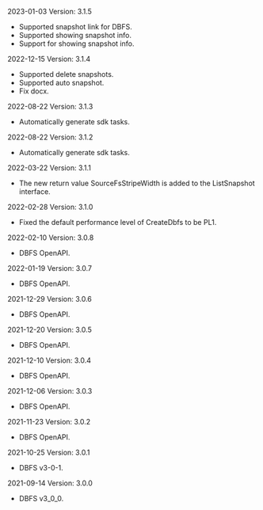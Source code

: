 2023-01-03 Version: 3.1.5
- Supported snapshot link for DBFS.
- Supported showing snapshot info.
- Support for showing snapshot info.

2022-12-15 Version: 3.1.4
- Supported delete snapshots.
- Supported auto snapshot.
- Fix docx.

2022-08-22 Version: 3.1.3
- Automatically generate sdk tasks.

2022-08-22 Version: 3.1.2
- Automatically generate sdk tasks.

2022-03-22 Version: 3.1.1
- The new return value SourceFsStripeWidth is added to the ListSnapshot interface.

2022-02-28 Version: 3.1.0
- Fixed the default performance level of CreateDbfs to be PL1.

2022-02-10 Version: 3.0.8
- DBFS OpenAPI.

2022-01-19 Version: 3.0.7
- DBFS OpenAPI.

2021-12-29 Version: 3.0.6
- DBFS OpenAPI.

2021-12-20 Version: 3.0.5
- DBFS OpenAPI.

2021-12-10 Version: 3.0.4
- DBFS OpenAPI.

2021-12-06 Version: 3.0.3
- DBFS OpenAPI.

2021-11-23 Version: 3.0.2
- DBFS OpenAPI.

2021-10-25 Version: 3.0.1
- DBFS v3-0-1.

2021-09-14 Version: 3.0.0
- DBFS v3_0_0.

